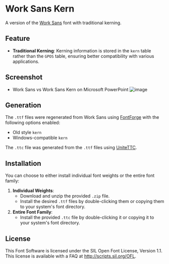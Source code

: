# Work Sans Kern

A version of the [Work Sans](https://github.com/weiweihuanghuang/Work-Sans) font with traditional kerning.

## Feature

- **Traditional Kerning**: Kerning information is stored in the `kern` table rather than the `GPOS` table, ensuring better compatibility with various applications.

## Screenshot

- Work Sans vs Work Sans Kern on Microsoft PowerPoint
  ![image](https://github.com/user-attachments/assets/cd32dc63-c862-4e9b-9d79-2361fab7ddef)

## Generation

The `.ttf` files were regenerated from Work Sans using [FontForge](https://fontforge.org/) with the following options enabled:

- Old style `kern`
- Windows-compatible `kern`

The `.ttc` file was generated from the `.ttf` files using [UniteTTC](http://yozvox.web.fc2.com/556E697465545443.html).

## Installation

You can choose to either install individual font weights or the entire font family:

1. **Individual Weights**:
   - Download and unzip the provided `.zip` file.
   - Install the desired `.ttf` files by double-clicking them or copying them to your system's font directory.
1. **Entire Font Family**:
   - Install the provided `.ttc` file by double-clicking it or copying it to your system's font directory.

## License

This Font Software is licensed under the SIL Open Font License, Version 1.1. This license is available with a FAQ at http://scripts.sil.org/OFL.
